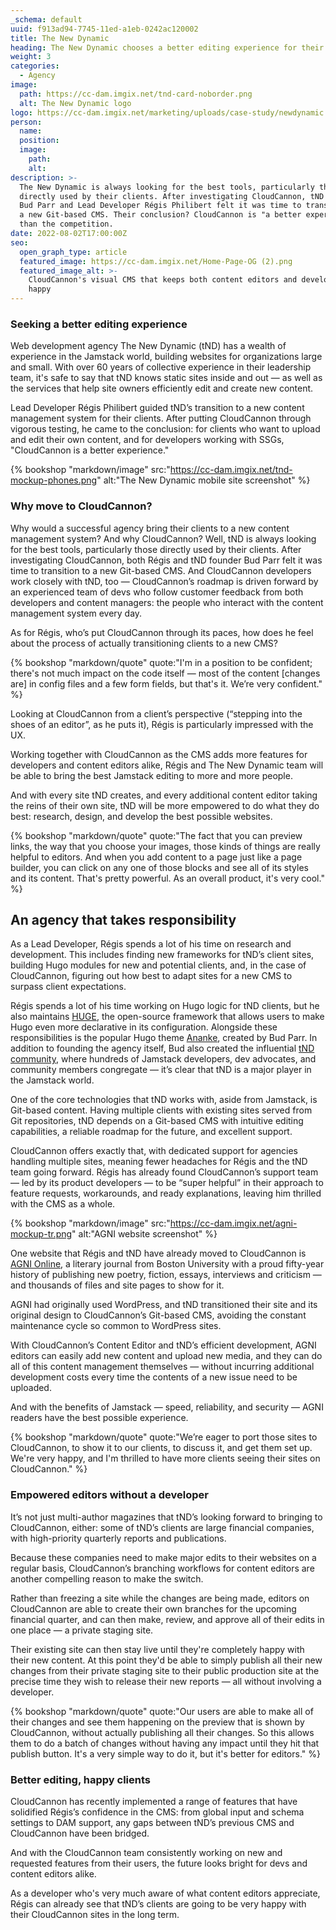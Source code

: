 ```yaml
---
_schema: default
uuid: f913ad94-7745-11ed-a1eb-0242ac120002
title: The New Dynamic
heading: The New Dynamic chooses a better editing experience for their clients
weight: 3
categories:
  - Agency
image:
  path: https://cc-dam.imgix.net/tnd-card-noborder.png
  alt: The New Dynamic logo
logo: https://cc-dam.imgix.net/marketing/uploads/case-study/newdynamic.svg
person:
  name:
  position:
  image:
    path:
    alt:
description: >-
  The New Dynamic is always looking for the best tools, particularly those
  directly used by their clients. After investigating CloudCannon, tND founder
  Bud Parr and Lead Developer Régis Philibert felt it was time to transition to
  a new Git-based CMS. Their conclusion? CloudCannon is "a better experience"
  than the competition.
date: 2022-08-02T17:00:00Z
seo:
  open_graph_type: article
  featured_image: https://cc-dam.imgix.net/Home-Page-OG (2).png
  featured_image_alt: >-
    CloudCannon's visual CMS that keeps both content editors and developers
    happy
---
```

### Seeking a better editing experience

Web development agency The New Dynamic (tND) has a wealth of experience in the Jamstack world, building websites for organizations large and small. With over 60 years of collective experience in their leadership team, it's safe to say that tND knows static sites inside and out — as well as the services that help site owners efficiently edit and create new content.

Lead Developer Régis Philibert guided tND’s transition to a new content management system for their clients. After putting CloudCannon through vigorous testing, he came to the conclusion: for clients who want to upload and edit their own content, and for developers working with SSGs, "CloudCannon is a better experience."

{% bookshop "markdown/image" src:"https://cc-dam.imgix.net/tnd-mockup-phones.png" alt:"The New Dynamic mobile site screenshot" %}

### Why move to CloudCannon?

Why would a successful agency bring their clients to a new content management system? And why CloudCannon? Well, tND is always looking for the best tools, particularly those directly used by their clients. After investigating CloudCannon, both Régis and tND founder Bud Parr felt it was time to transition to a new Git-based CMS. And CloudCannon developers work closely with tND, too — CloudCannon’s roadmap is driven forward by an experienced team of devs who follow customer feedback from both developers and content managers: the people who interact with the content management system every day.

As for Régis, who’s put CloudCannon through its paces, how does he feel about the process of actually transitioning clients to a new CMS?

{% bookshop "markdown/quote" quote:"I'm in a position to be confident; there's not much impact on the code itself — most of the content [changes are] in config files and a few form fields, but that's it. We’re very confident." %}

Looking at CloudCannon from a client’s perspective (“stepping into the shoes of an editor”, as he puts it), Régis is particularly impressed with the UX.

Working together with CloudCannon as the CMS adds more features for developers and content editors alike, Régis and The New Dynamic team will be able to bring the best Jamstack editing to more and more people.

And with every site tND creates, and every additional content editor taking the reins of their own site, tND will be more empowered to do what they do best: research, design, and develop the best possible websites.

{% bookshop "markdown/quote" quote:"The fact that you can preview links, the way that you choose your images, those kinds of things are really helpful to editors. And when you add content to a page just like a page builder, you can click on any one of those blocks and see all of its styles and its content. That's pretty powerful. As an overall product, it's very cool." %}

## An agency that takes responsibility

As a Lead Developer, Régis spends a lot of his time on research and development. This includes finding new frameworks for tND’s client sites, building Hugo modules for new and potential clients, and, in the case of CloudCannon, figuring out how best to adapt sites for a new CMS to surpass client expectations.

Régis spends a lot of his time working on Hugo logic for tND clients, but he also maintains [HUGE](https://github.com/theNewDynamic/huge), the open-source framework that allows users to make Hugo even more declarative in its configuration. Alongside these responsibilities is the popular Hugo theme [Ananke](https://github.com/theNewDynamic/gohugo-theme-ananke), created by Bud Parr. In addition to founding the agency itself, Bud also created the influential [tND community](https://www.thenewdynamic.com/community-and-events/), where hundreds of Jamstack developers, dev advocates, and community members congregate — it’s clear that tND is a major player in the Jamstack world.

One of the core technologies that tND works with, aside from Jamstack, is Git-based content. Having multiple clients with existing sites served from Git repositories, tND depends on a Git-based CMS with intuitive editing capabilities, a reliable roadmap for the future, and excellent support.

CloudCannon offers exactly that, with dedicated support for agencies handling multiple sites, meaning fewer headaches for Régis and the tND team going forward. Régis has already found CloudCannon’s support team — led by its product developers — to be “super helpful” in their approach to feature requests, workarounds, and ready explanations, leaving him thrilled with the CMS as a whole.

{% bookshop "markdown/image" src:"https://cc-dam.imgix.net/agni-mockup-tr.png" alt:"AGNI website screenshot" %}

One website that Régis and tND have already moved to CloudCannon is [AGNI Online](https://agnionline.bu.edu/), a literary journal from Boston University with a proud fifty-year history of publishing new poetry, fiction, essays, interviews and criticism — and thousands of files and site pages to show for it.

AGNI had originally used WordPress, and tND transitioned their site and its original design to CloudCannon’s Git-based CMS, avoiding the constant maintenance cycle so common to WordPress sites.

With CloudCannon’s Content Editor and tND’s efficient development, AGNI editors can easily add new content and upload new media, and they can do all of this content management themselves — without incurring additional development costs every time the contents of a new issue need to be uploaded.

And with the benefits of Jamstack — speed, reliability, and security — AGNI readers have the best possible experience.

{% bookshop "markdown/quote" quote:"We’re eager to port those sites to CloudCannon, to show it to our clients, to discuss it, and get them set up. We're very happy, and I'm thrilled to have more clients seeing their sites on CloudCannon." %}

### Empowered editors without a developer

It’s not just multi-author magazines that tND’s looking forward to bringing to CloudCannon, either: some of tND’s clients are large financial companies, with high-priority quarterly reports and publications.

Because these companies need to make major edits to their websites on a regular basis, CloudCannon’s branching workflows for content editors are another compelling reason to make the switch.

Rather than freezing a site while the changes are being made, editors on CloudCannon are able to create their own branches for the upcoming financial quarter, and can then make, review, and approve all of their edits in one place — a private staging site.

Their existing site can then stay live until they're completely happy with their new content. At this point they'd be able to simply publish all their new changes from their private staging site to their public production site at the precise time they wish to release their new reports — all without involving a developer.

{% bookshop "markdown/quote" quote:"Our users are able to make all of their changes and see them happening on the preview that is shown by CloudCannon, without actually publishing all their changes. So this allows them to do a batch of changes without having any impact until they hit that publish button. It's a very simple way to do it, but it's better for editors." %}

### Better editing, happy clients

CloudCannon has recently implemented a range of features that have solidified Régis’s confidence in the CMS: from global input and schema settings to DAM support, any gaps between tND’s previous CMS and CloudCannon have been bridged.

And with the CloudCannon team consistently working on new and requested features from their users, the future looks bright for devs and content editors alike.

As a developer who's very much aware of what content editors appreciate, Régis can already see that tND’s clients are going to be very happy with their CloudCannon sites in the long term.